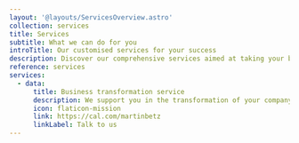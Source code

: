 ```yaml
---
layout: '@layouts/ServicesOverview.astro'
collection: services
title: Services
subtitle: What we can do for you
introTitle: Our customised services for your success
description: Discover our comprehensive services aimed at taking your business to the next level. Let's work together to achieve your goals and drive your growth.
reference: services
services:
  - data:
      title: Business transformation service
      description: We support you in the transformation of your company and help you to establish customer-orientated structures.
      icon: flaticon-mission
      link: https://cal.com/martinbetz
      linkLabel: Talk to us
---
```

